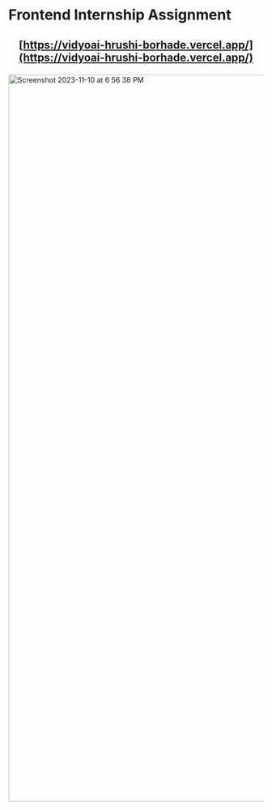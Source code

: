 # Frontend Internship Assignment

## <p align="center"> [https://vidyoai-hrushi-borhade.vercel.app/](https://vidyoai-hrushi-borhade.vercel.app/) </p>

<img width="1436" alt="Screenshot 2023-11-10 at 6 56 38 PM" src="https://github.com/HrushiBorhade/Vidyo.ai-HrushiBorhade/assets/89704093/cb09ffe3-f686-4bf4-a915-e92d7abbe4a8">
